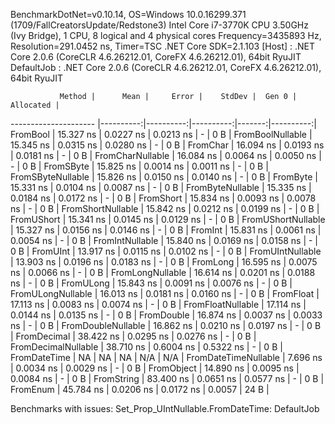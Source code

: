 
BenchmarkDotNet=v0.10.14, OS=Windows 10.0.16299.371 (1709/FallCreatorsUpdate/Redstone3)
Intel Core i7-3770K CPU 3.50GHz (Ivy Bridge), 1 CPU, 8 logical and 4 physical cores
Frequency=3435893 Hz, Resolution=291.0452 ns, Timer=TSC
.NET Core SDK=2.1.103
  [Host]     : .NET Core 2.0.6 (CoreCLR 4.6.26212.01, CoreFX 4.6.26212.01), 64bit RyuJIT
  DefaultJob : .NET Core 2.0.6 (CoreCLR 4.6.26212.01, CoreFX 4.6.26212.01), 64bit RyuJIT


               Method |      Mean |     Error |    StdDev |  Gen 0 | Allocated |
--------------------- |----------:|----------:|----------:|-------:|----------:|
             FromBool | 15.327 ns | 0.0227 ns | 0.0213 ns |      - |       0 B |
     FromBoolNullable | 15.345 ns | 0.0315 ns | 0.0280 ns |      - |       0 B |
             FromChar | 16.094 ns | 0.0193 ns | 0.0181 ns |      - |       0 B |
     FromCharNullable | 16.084 ns | 0.0064 ns | 0.0050 ns |      - |       0 B |
            FromSByte | 15.825 ns | 0.0014 ns | 0.0011 ns |      - |       0 B |
    FromSByteNullable | 15.826 ns | 0.0150 ns | 0.0140 ns |      - |       0 B |
             FromByte | 15.331 ns | 0.0104 ns | 0.0087 ns |      - |       0 B |
     FromByteNullable | 15.335 ns | 0.0184 ns | 0.0172 ns |      - |       0 B |
            FromShort | 15.834 ns | 0.0093 ns | 0.0078 ns |      - |       0 B |
    FromShortNullable | 15.842 ns | 0.0212 ns | 0.0199 ns |      - |       0 B |
           FromUShort | 15.341 ns | 0.0145 ns | 0.0129 ns |      - |       0 B |
   FromUShortNullable | 15.327 ns | 0.0156 ns | 0.0146 ns |      - |       0 B |
              FromInt | 15.831 ns | 0.0061 ns | 0.0054 ns |      - |       0 B |
      FromIntNullable | 15.840 ns | 0.0169 ns | 0.0158 ns |      - |       0 B |
             FromUInt | 13.917 ns | 0.0115 ns | 0.0102 ns |      - |       0 B |
     FromUIntNullable | 13.903 ns | 0.0196 ns | 0.0183 ns |      - |       0 B |
             FromLong | 16.595 ns | 0.0075 ns | 0.0066 ns |      - |       0 B |
     FromLongNullable | 16.614 ns | 0.0201 ns | 0.0188 ns |      - |       0 B |
            FromULong | 15.843 ns | 0.0091 ns | 0.0076 ns |      - |       0 B |
    FromULongNullable | 16.013 ns | 0.0181 ns | 0.0160 ns |      - |       0 B |
            FromFloat | 17.113 ns | 0.0083 ns | 0.0074 ns |      - |       0 B |
    FromFloatNullable | 17.114 ns | 0.0144 ns | 0.0135 ns |      - |       0 B |
           FromDouble | 16.874 ns | 0.0037 ns | 0.0033 ns |      - |       0 B |
   FromDoubleNullable | 16.862 ns | 0.0210 ns | 0.0197 ns |      - |       0 B |
          FromDecimal | 38.422 ns | 0.0295 ns | 0.0276 ns |      - |       0 B |
  FromDecimalNullable | 38.710 ns | 0.6004 ns | 0.5322 ns |      - |       0 B |
         FromDateTime |        NA |        NA |        NA |    N/A |       N/A |
 FromDateTimeNullable |  7.696 ns | 0.0034 ns | 0.0029 ns |      - |       0 B |
           FromObject | 14.890 ns | 0.0095 ns | 0.0084 ns |      - |       0 B |
           FromString | 83.400 ns | 0.0651 ns | 0.0577 ns |      - |       0 B |
             FromEnum | 45.784 ns | 0.0206 ns | 0.0172 ns | 0.0057 |      24 B |

Benchmarks with issues:
  Set_Prop_UIntNullable.FromDateTime: DefaultJob
